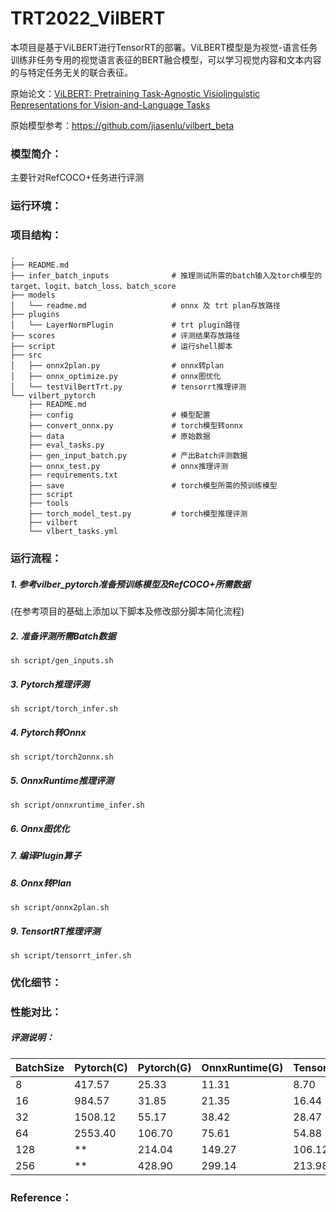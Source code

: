 # TRT2022_VilBERT

本项目是基于ViLBERT进行TensorRT的部署。ViLBERT模型是为视觉-语言任务训练非任务专用的视觉语言表征的BERT融合模型，可以学习视觉内容和文本内容的与特定任务无关的联合表征。

原始论文：[ViLBERT: Pretraining Task-Agnostic Visiolinguistic Representations for Vision-and-Language Tasks](https://arxiv.org/abs/1908.02265)

原始模型参考：https://github.com/jiasenlu/vilbert_beta


### 模型简介：
主要针对RefCOCO+任务进行评测

### 运行环境：

### 项目结构：

```shell
.
├── README.md
├── infer_batch_inputs              # 推理测试所需的batch输入及torch模型的target、logit、batch_loss、batch_score
├── models
│   └── readme.md                   # onnx 及 trt plan存放路径
├── plugins
│   └── LayerNormPlugin             # trt plugin路径
├── scores                          # 评测结果存放路径
├── script                          # 运行shell脚本
├── src
│   ├── onnx2plan.py                # onnx转plan
│   ├── onnx_optimize.py            # onnx图优化
│   └── testVilBertTrt.py           # tensorrt推理评测
└── vilbert_pytorch
    ├── README.md
    ├── config                      # 模型配置
    ├── convert_onnx.py             # torch模型转onnx
    ├── data                        # 原始数据
    ├── eval_tasks.py
    ├── gen_input_batch.py          # 产出Batch评测数据
    ├── onnx_test.py                # onnx推理评测
    ├── requirements.txt
    ├── save                        # torch模型所需的预训练模型
    ├── script
    ├── tools
    ├── torch_model_test.py         # torch模型推理评测
    ├── vilbert
    └── vlbert_tasks.yml
```


### 运行流程：

##### 1. 参考vilber_pytorch准备预训练模型及RefCOCO+所需数据

(在参考项目的基础上添加以下脚本及修改部分脚本简化流程)
##### 2. 准备评测所需Batch数据
```shell
sh script/gen_inputs.sh
```
##### 3. Pytorch推理评测
```shell
sh script/torch_infer.sh
```
##### 4. Pytorch转Onnx
```shell
sh script/torch2onnx.sh
```
##### 5. OnnxRuntime推理评测
```shell
sh script/onnxruntime_infer.sh
```
##### 6. Onnx图优化

##### 7. 编译Plugin算子

##### 8. Onnx转Plan
```shell
sh script/onnx2plan.sh
```

##### 9. TensortRT推理评测
```shell
sh script/tensorrt_infer.sh
```

### 优化细节：

### 性能对比：

##### 评测说明：


| BatchSize | Pytorch(C) | Pytorch(G) | OnnxRuntime(G) | TensorRT | TensorRT(Opt) |
| --------- | ---------  | ---------  | -------------  | -------  | ------------  |
| 8         | 417.57     | 25.33      | 11.31          | 8.70     |               |
| 16        | 984.57     | 31.85      | 21.35          | 16.44    |               |
| 32        | 1508.12    | 55.17      | 38.42          | 28.47    |               |
| 64        | 2553.40    | 106.70     | 75.61          | 54.88    |               |
| 128       | **         | 214.04     | 149.27         | 106.12   |               |
| 256       | **         | 428.90     | 299.14         | 213.98   |               |


### Reference：